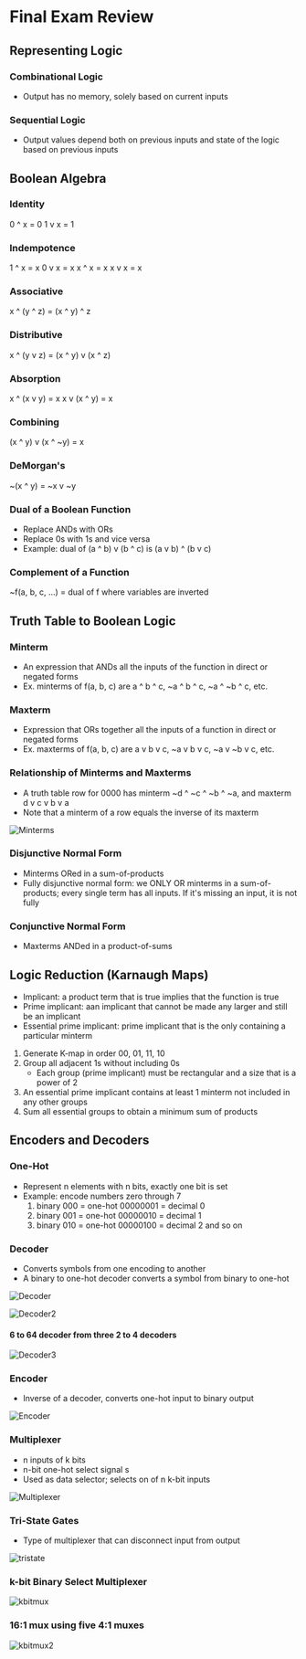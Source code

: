 # Final Exam Review
## Representing Logic
### Combinational Logic
* Output has no memory, solely based on current inputs
### Sequential Logic
* Output values depend both on previous inputs and state of the logic based on previous inputs
## Boolean Algebra
### Identity 
0 ^ x = 0
1 v x = 1
### Indempotence
1 ^ x = x
0 v x = x
x ^ x = x
x v x = x
### Associative
x ^ (y ^ z) = (x ^ y) ^ z
### Distributive
x ^ (y v z) = (x ^ y) v (x ^ z)
### Absorption 
x ^ (x v y) = x
x v (x ^ y) = x
### Combining
(x ^ y) v (x ^ ~y) = x
### DeMorgan's
~(x ^ y) = ~x v ~y
### Dual of a Boolean Function
* Replace ANDs with ORs
* Replace 0s with 1s and vice versa
* Example: dual of (a ^ b) v (b ^ c) is (a v b) ^ (b v c)
### Complement of a Function
~f(a, b, c, ...) = dual of f where variables are inverted
## Truth Table to Boolean Logic
### Minterm
* An expression that ANDs all the inputs of the function in direct or negated forms
* Ex. minterms of f(a, b, c) are a ^ b ^ c, ~a ^ b ^ c, ~a ^ ~b ^ c, etc.
### Maxterm
* Expression that ORs together all the inputs of a function in direct or negated forms
* Ex. maxterms of f(a, b, c) are a v b v c, ~a v b v c, ~a v ~b v c, etc.
### Relationship of Minterms and Maxterms
* A truth table row for 0000 has minterm ~d ^ ~c ^ ~b ^ ~a, and maxterm d v c v b v a
* Note that a minterm of a row equals the inverse of its maxterm

![Minterms](Images/f1.png)
### Disjunctive Normal Form
* Minterms ORed in a sum-of-products
* Fully disjunctive normal form: we ONLY OR minterms in a sum-of-products; every single term has all inputs. If it's missing an input, it is not fully
### Conjunctive Normal Form
* Maxterms ANDed in a product-of-sums
## Logic Reduction (Karnaugh Maps)
* Implicant: a product term that is true implies that the function is true
* Prime implicant: aan implicant that cannot be made any larger and still be an implicant
* Essential prime implicant: prime implicant that is the only containing a particular minterm
1. Generate K-map in order 00, 01, 11, 10
2. Group all adjacent 1s without including 0s
   * Each group (prime implicant) must be rectangular and a size that is a power of 2
3. An essential prime implicant contains at least 1 minterm not included in any other groups
4. Sum all essential groups to obtain a minimum sum of products
## Encoders and Decoders
### One-Hot
* Represent n elements with n bits, exactly one bit is set
* Example: encode numbers zero through 7
  1. binary 000 = one-hot 00000001 = decimal 0
  2. binary 001 = one-hot 00000010 = decimal 1
  3. binary 010 = one-hot 00000100 = decimal 2 and so on
### Decoder
* Converts symbols from one encoding to another
* A binary to one-hot decoder converts a symbol from binary to one-hot

![Decoder](Images/f2.png)

![Decoder2](Images/f3.png)

#### 6 to 64 decoder from three 2 to 4 decoders
![Decoder3](Images/F5.PNG)

### Encoder
* Inverse of a decoder, converts one-hot input to binary output

![Encoder](Images/f4.PNG)
### Multiplexer
* n inputs of k bits
* n-bit one-hot select signal s
* Used as data selector; selects on of n k-bit inputs

![Multiplexer](Images/f6.PNG)
### Tri-State Gates
* Type of multiplexer that can disconnect input from output

![tristate](Images/f7.png)
### k-bit Binary Select Multiplexer
![kbitmux](Images/f8.PNG)

### 16:1 mux using five 4:1 muxes
![kbitmux2](Images/f9.PNG)
